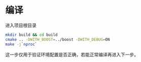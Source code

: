# 编译

进入项目根目录
```bash
mkdir build && cd build
cmake .. -DWITH_BOOST=../boost -DWITH_DEBUG=ON
make -j`nproc`
```

这一步仅用于验证环境配置是否正确，若能正常编译再进入下一步。
